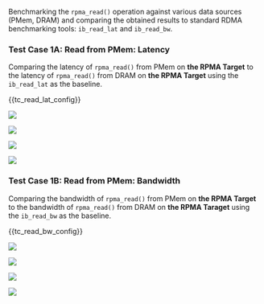 Benchmarking the `rpma_read()` operation against various data sources (PMem, DRAM) and comparing the obtained results to standard RDMA benchmarking tools: `ib_read_lat` and `ib_read_bw`.

<h3 id="read-lat">Test Case 1A: Read from PMem: Latency</h3>

Comparing the latency of `rpma_read()` from PMem on **the RPMA Target** to the latency of `rpma_read()` from DRAM on **the RPMA Target** using the `ib_read_lat` as the baseline.

{{tc\_read\_lat\_config}}

![](./Figure_001_ib_read_lat_vs_rpma_read_dram_lat_avg.png)

![](./Figure_002_ib_read_lat_vs_rpma_read_dram_lat_pctls.png)

![](./Figure_003_rpma_read_dram_vs_pmem_lat_avg.png)

![](./Figure_004_rpma_read_dram_vs_pmem_lat_pctls.png)

<h3 id="read-bw">Test Case 1B: Read from PMem: Bandwidth</h3>

Comparing the bandwidth of `rpma_read()` from PMem on **the RPMA Target** to the bandwidth of `rpma_read()` from DRAM on **the RPMA Taraget** using the `ib_read_bw` as the baseline.

{{tc\_read\_bw\_config}}

![](./Figure_005_ib_read_bw_vs_rpma_read_dram_bw-bs.png)

![](./Figure_006_ib_read_bw_vs_rpma_read_dram_bw-th.png)

![](./Figure_007_rpma_read_dram_vs_pmem_bw-bs.png)

![](./Figure_008_rpma_read_dram_vs_pmem_bw-th.png)
